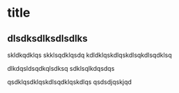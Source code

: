 # title

## dlsdksdlksdlsdlks

skldkqdklqs
skklsqdklqsdq
kdldklqskdlqskdlsqkdlsqdklsq

dlkdqsldsqdkqlsdksq
sdklsqlkdqsdqs

qsdklqsdklqskdlsqdklqskdlqs
qsdsdjqskjqd
